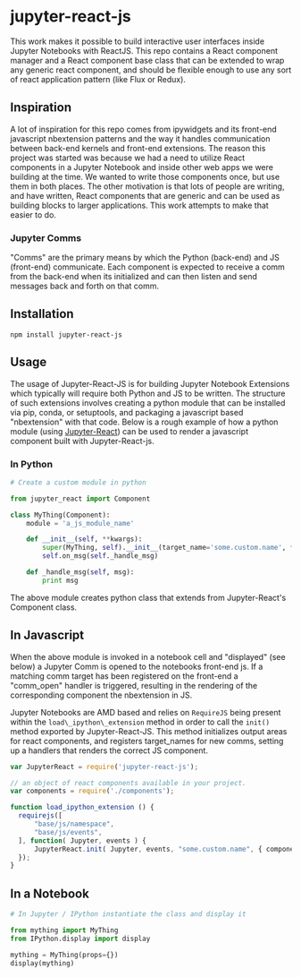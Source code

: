 # jupyter-react-js

This work makes it possible to build interactive user interfaces inside Jupyter Notebooks with ReactJS. This repo contains a React component manager and a React component base class that can be extended to wrap any generic react component, and should be flexible enough to use any sort of react application pattern (like Flux or Redux).

## Inspiration 

A lot of inspiration for this repo comes from ipywidgets and its front-end javascript nbextension patterns and the way it handles communication between back-end kernels and front-end extensions. The reason this project was started was because we had a need to utilize React components in a Jupyter Notebook and inside other web apps we were building at the time. We wanted to write those components once, but use them in both places. The other motivation is that lots of people are writing, and have written, React components that are generic and can be used as building blocks to larger applications. This work attempts to make that easier to do.


### Jupyter Comms

"Comms" are the primary means by which the Python (back-end) and JS (front-end) communicate. Each component is expected to receive a comm from the back-end when its initialized and can then listen and send messages back and forth on that comm. 

## Installation

```
npm install jupyter-react-js
```

## Usage

The usage of Jupyter-React-JS is for building Jupyter Notebook Extensions which typically will require both Python and JS to be written. The structure of such extensions involves creating a python module that can be installed via pip, conda, or setuptools, and packaging a javascript based "nbextension" with that code. Below is a rough example of how a python module (using [Jupyter-React](https://github.com/timbr-io/jupyter-react)) can be used to render a javascript component built with Jupyter-React-js.

### In Python 

```python
# Create a custom module in python 

from jupyter_react import Component 

class MyThing(Component):
    module = 'a_js_module_name'

    def __init__(self, **kwargs):
        super(MyThing, self).__init__(target_name='some.custom.name', **kwargs)
        self.on_msg(self._handle_msg)

    def _handle_msg(self, msg):
        print msg   
```

The above module creates python class that extends from Jupyter-React's Component class. 

## In Javascript

When the above module is invoked in a notebook cell and "displayed" (see below) a Jupyter Comm is opened to the notebooks front-end js. If a matching comm target has been registered on the front-end a "comm_open" handler is triggered, resulting in the rendering of the corresponding component the nbextension in JS.

Jupyter Notebooks are AMD based and relies on `RequireJS` being present within the `load\_ipython\_extension` method in order to call the `init()` method exported by Jupyter-React-JS. This method initializes output areas for react components, and registers target_names for new comms, setting up a handlers that renders the correct JS component.  

```javascript
var JupyterReact = require('jupyter-react-js');

// an object of react components available in your project. 
var components = require('./components');

function load_ipython_extension () {
  requirejs([
      "base/js/namespace",
      "base/js/events",
  ], function( Jupyter, events ) {
      JupyterReact.init( Jupyter, events, "some.custom.name", { components } );
  });
}
```


## In a Notebook

```python
# In Jupyter / IPython instantiate the class and display it

from mything import MyThing
from IPython.display import display

mything = MyThing(props={})
display(mything)
```
